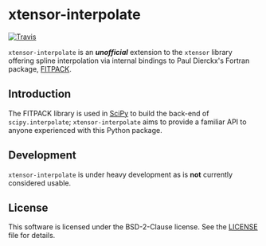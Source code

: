 # xtensor-interpolate

[![Travis](https://travis-ci.org/rjsberry/xtensor-interpolate.svg?branch=master)](https://travis-ci.org/rjsberry/xtensor-interpolate)

`xtensor-interpolate` is an ***unofficial*** extension to the `xtensor` library offering spline interpolation via
internal bindings to Paul Dierckx's Fortran package, [FITPACK](http://www.netlib.org/dierckx/).

## Introduction

The FITPACK library is used in [SciPy](https://github.com/scipy/scipy) to build the back-end of `scipy.interpolate`;
`xtensor-interpolate` aims to provide a familiar API to anyone experienced with this Python package.

## Development

`xtensor-interpolate` is under heavy development as is **not** currently considered usable.

## License

This software is licensed under the BSD-2-Clause license. See the
[LICENSE](https://github.com/rjsberry/xtensor-interpolate/blob/master/LICENSE) file for details.
